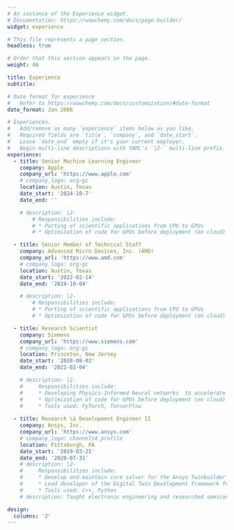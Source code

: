 ```yaml
---
# An instance of the Experience widget.
# Documentation: https://wowchemy.com/docs/page-builder/
widget: experience

# This file represents a page section.
headless: true

# Order that this section appears on the page.
weight: 40

title: Experience
subtitle:

# Date format for experience
#   Refer to https://wowchemy.com/docs/customization/#date-format
date_format: Jan 2006

# Experiences.
#   Add/remove as many `experience` items below as you like.
#   Required fields are `title`, `company`, and `date_start`.
#   Leave `date_end` empty if it's your current employer.
#   Begin multi-line descriptions with YAML's `|2-` multi-line prefix.
experience:
  - title: Senior Machine Learning Engineer
    company: Apple
    company_url: 'https://www.apple.com'
    # company_logo: org-gc
    location: Austin, Texas
    date_start: '2024-10-7'
    date_end: ''

    # description: |2-
        # Responsibilities include:
        # * Porting of scientific applications from CPU to GPUs
        # * Optimization of code for GPUs before deployment (on cloud)

  - title: Senior Member of Technical Staff
    company: Advanced Micro Devices, Inc. (AMD)
    company_url: 'https://www.amd.com'
    # company_logo: org-gc
    location: Austin, Texas
    date_start: '2022-02-14'
    date_end: '2024-10-04'

    # description: |2-
        # Responsibilities include:
        # * Porting of scientific applications from CPU to GPUs
        # * Optimization of code for GPUs before deployment (on cloud)

  - title: Research Scientist
    company: Siemens
    company_url: 'https://www.siemens.com'
    # company_logo: org-gc
    location: Princeton, New Jersey
    date_start: '2020-08-03'
    date_end: '2022-02-04'

    # description: |2-
    #     Responsibilities include:
    #     * Developing Physics-Informed Neural networks  to accelerate scientific discovery and design
    #     * Optimization of code for GPUs before deployment (on cloud)
    #     * Tools used: PyTorch, TensorFlow
        
  - title: Research \& Development Engineer II
    company: Ansys, Inc.
    company_url: 'https://www.ansys.com'
    # company_logo: channels4_profile
    location: Pittsburgh, PA
    date_start: '2019-03-25'
    date_end: '2020-07-31'
    # description: |2-
    #     Responsibilities include:
    #     * Develop and maintain core solver for the Ansys Twinbuilder product
    #     * Lead developer of the Digital Twin Development framework for the Twinbuilder team
    #     * Tools used: C++, Python
    # description: Taught electronic engineering and researched semiconductor physics.

design:
  columns: '2'
---
```

